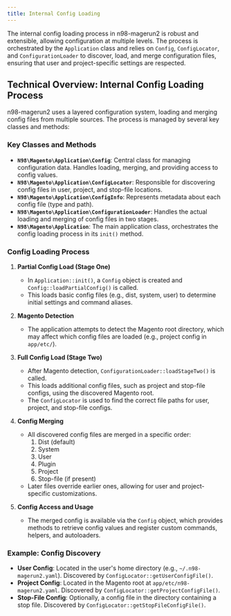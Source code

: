 ```yaml
---
title: Internal Config Loading
---
```


The internal config loading process in n98-magerun2 is robust and extensible, allowing configuration at multiple levels. The process is orchestrated by the `Application` class and relies on `Config`, `ConfigLocator`, and `ConfigurationLoader` to discover, load, and merge configuration files, ensuring that user and project-specific settings are respected.


## Technical Overview: Internal Config Loading Process

n98-magerun2 uses a layered configuration system, loading and merging config files from multiple sources. The process is managed by several key classes and methods:

### Key Classes and Methods

- **`N98\Magento\Application\Config`**: Central class for managing configuration data. Handles loading, merging, and providing access to config values.
- **`N98\Magento\Application\ConfigLocator`**: Responsible for discovering config files in user, project, and stop-file locations.
- **`N98\Magento\Application\ConfigInfo`**: Represents metadata about each config file (type and path).
- **`N98\Magento\Application\ConfigurationLoader`**: Handles the actual loading and merging of config files in two stages.
- **`N98\Magento\Application`**: The main application class, orchestrates the config loading process in its `init()` method.

### Config Loading Process

1. **Partial Config Load (Stage One)**
   - In `Application::init()`, a `Config` object is created and `Config::loadPartialConfig()` is called.
   - This loads basic config files (e.g., dist, system, user) to determine initial settings and command aliases.

2. **Magento Detection**
   - The application attempts to detect the Magento root directory, which may affect which config files are loaded (e.g., project config in `app/etc/`).

3. **Full Config Load (Stage Two)**
   - After Magento detection, `ConfigurationLoader::loadStageTwo()` is called.
   - This loads additional config files, such as project and stop-file configs, using the discovered Magento root.
   - The `ConfigLocator` is used to find the correct file paths for user, project, and stop-file configs.

4. **Config Merging**
   - All discovered config files are merged in a specific order:
     1. Dist (default)
     2. System
     3. User
     4. Plugin
     5. Project
     6. Stop-file (if present)
   - Later files override earlier ones, allowing for user and project-specific customizations.

5. **Config Access and Usage**
   - The merged config is available via the `Config` object, which provides methods to retrieve config values and register custom commands, helpers, and autoloaders.

### Example: Config Discovery

- **User Config**: Located in the user's home directory (e.g., `~/.n98-magerun2.yaml`). Discovered by `ConfigLocator::getUserConfigFile()`.
- **Project Config**: Located in the Magento root at `app/etc/n98-magerun2.yaml`. Discovered by `ConfigLocator::getProjectConfigFile()`.
- **Stop-File Config**: Optionally, a config file in the directory containing a stop file. Discovered by `ConfigLocator::getStopFileConfigFile()`.
